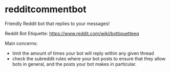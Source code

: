 # redditcommentbot
Friendly Reddit bot that replies to your messages!

Reddit Bot Etiquette: https://www.reddit.com/wiki/bottiquetteeq

Main concerns:
- limit the amount of times your bot will reply within any given thread
- check the subreddit rules where your bot posts to ensure that they allow bots in general, and the posts your bot makes in particular.
